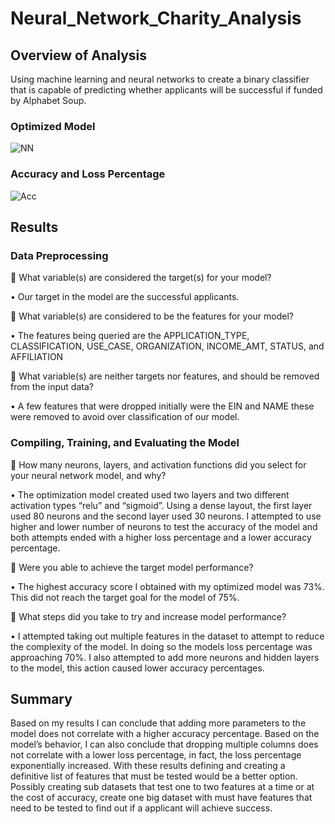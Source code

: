 # Neural_Network_Charity_Analysis

## Overview of Analysis 

Using machine learning and neural networks to create a binary classifier that is capable of predicting whether applicants will be successful if funded by Alphabet Soup.

### Optimized Model 
![NN](https://user-images.githubusercontent.com/88383836/148804739-4bfaf0c0-bb37-4728-bb85-b665420e9caf.PNG)

### Accuracy and Loss Percentage
![Acc](https://user-images.githubusercontent.com/88383836/148804848-13a13a1b-8c8a-42eb-8849-d7bee2a6d360.PNG)

## Results 

### Data Preprocessing

	What variable(s) are considered the target(s) for your model?

•	Our target in the model are the successful applicants. 

	What variable(s) are considered to be the features for your model?

•	The features being queried are the APPLICATION_TYPE, CLASSIFICATION, USE_CASE, ORGANIZATION, INCOME_AMT, STATUS, and AFFILIATION

	What variable(s) are neither targets nor features, and should be removed from the input data?

•	A few features that were dropped initially were the EIN and NAME these were removed to avoid over classification of our model.

### Compiling, Training, and Evaluating the Model

	How many neurons, layers, and activation functions did you select for your neural network model, and why?

•	The optimization model created used two layers and two different activation types “relu” and “sigmoid”. Using a dense layout, the first layer used 80 neurons and the second layer used 30 neurons. I attempted to use higher and lower number of neurons to test the accuracy of the model and both attempts ended with a higher loss percentage and a lower accuracy percentage. 

	Were you able to achieve the target model performance?

•	The highest accuracy score I obtained with my optimized model was 73%. This did not reach the target goal for the model of 75%. 

	What steps did you take to try and increase model performance?

•	I attempted taking out multiple features in the dataset to attempt to reduce the complexity of the model. In doing so the models loss percentage was approaching 70%. I also attempted to add more neurons and hidden layers to the model, this action caused lower accuracy percentages.  

## Summary 

Based on my results I can conclude that adding more parameters to the model does not correlate with a higher accuracy percentage. Based on the model’s behavior, I can also conclude that dropping multiple columns does not correlate with a lower loss percentage, in fact, the loss percentage exponentially increased. With these results defining and creating a definitive list of features that must be tested would be a better option. Possibly creating sub datasets that test one to two features at a time or at the cost of accuracy, create one big dataset with must have features that need to be tested to find out if a applicant will achieve success. 
